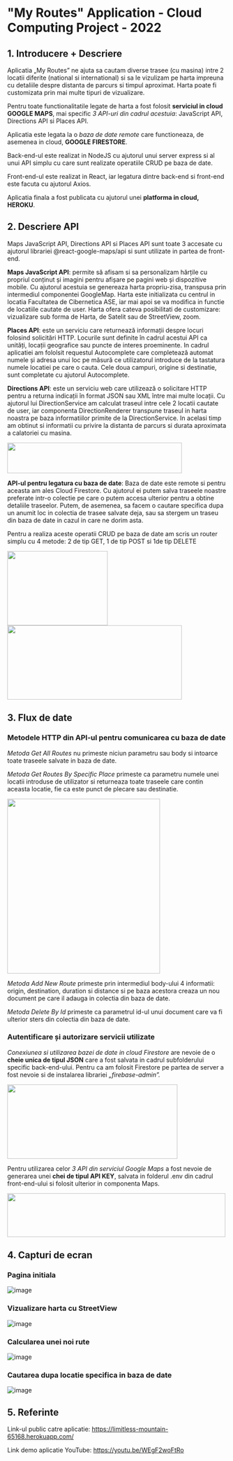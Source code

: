 # "My Routes" Application - Cloud Computing Project - 2022

## 1. Introducere + Descriere

Aplicatia „My Routes” ne ajuta sa cautam diverse trasee (cu masina) intre 2 locatii diferite (national si international) si sa le vizulizam pe harta impreuna cu detaliile despre distanta de parcurs si timpul aproximat. Harta poate fi customizata prin mai multe tipuri de vizualizare.

Pentru toate functionalitatile legate de harta a fost folosit **serviciul in cloud GOOGLE MAPS**, mai specific *3 API-uri din cadrul acestuia*: JavaScript API, Directions API si Places API.

Aplicatia este legata la o *baza de date remote* care functioneaza, de asemenea in cloud, **GOOGLE FIRESTORE**. 

Back-end-ul este realizat in NodeJS cu ajutorul unui server express si al unui API simplu cu care sunt realizate operatiile CRUD pe baza de date.

Front-end-ul este realizat in React, iar legatura dintre back-end si front-end este facuta cu ajutorul Axios.

Aplicatia finala a fost publicata cu ajutorul unei **platforma in cloud, HEROKU**.

## 2. Descriere API
Maps JavaScript API, Directions API si Places API sunt toate 3 accesate cu ajutorul librariei @react-google-maps/api si sunt utilizate in partea de front-end.

**Maps JavaScript API**: permite să afisam si sa personalizam hărțile cu propriul conținut și imagini pentru afișare pe pagini web și dispozitive mobile. 
Cu ajutorul acestuia se genereaza harta propriu-zisa, transpusa prin intermediul componentei GoogleMap. Harta este initializata cu centrul in locatia Facultatea de Cibernetica ASE, iar mai apoi se va modifica in functie de locatiile cautate de user.
Harta ofera cateva posibilitati de customizare: vizualizare sub forma de Harta, de Satelit sau de StreetView, zoom.

**Places API**: este un serviciu care returnează informații despre locuri folosind solicitări HTTP. Locurile sunt definite în cadrul acestui API ca unități, locații geografice sau puncte de interes proeminente. In cadrul aplicatiei am fololsit requestul Autocomplete care completează automat numele și adresa unui loc pe măsură ce utilizatorul introduce de la tastatura numele locatiei pe care o cauta. Cele doua campuri, origine si destinatie, sunt completate cu ajutorul Autocomplete.

**Directions API**: este un serviciu web care utilizează o solicitare HTTP pentru a returna indicații în format JSON sau XML între mai multe locații. Cu ajutorul lui DirectionService am calculat traseul intre cele 2 locatii cautate de user, iar componenta DirectionRenderer transpune traseul in harta noastra pe baza informatiilor primite de la DirectionService. In acelasi timp am obtinut si informatii cu privire la distanta de parcurs si durata aproximata a calatoriei cu masina.

<img src="https://user-images.githubusercontent.com/62136927/168478399-6cf96a55-b356-4050-8d12-b05c88ffa94a.png" width="400" height="70">

**API-ul pentru legatura cu baza de date**: Baza de date este remote si pentru aceasta am ales Cloud Firestore. Cu ajutorul ei putem salva traseele noastre preferate intr-o colectie pe care o putem accesa ulterior pentru a obtine detaliile traseelor. Putem, de asemenea, sa facem o cautare specifica dupa un anumit loc in colectia de trasee salvate deja, sau sa stergem un traseu din baza de date in cazul in care ne dorim asta.

Pentru a realiza aceste operatii CRUD pe baza de date am scris un router simplu cu 4 metode: 2 de tip GET, 1 de tip POST si 1de tip DELETE

<img src="https://user-images.githubusercontent.com/62136927/168478630-ecc589f5-a21e-49c8-abcb-dcd47ce1e784.png" width="230" height="170"><img src="https://user-images.githubusercontent.com/62136927/168478633-0c26cc5e-81ec-491e-94dc-f6dcd266c155.png" width="400" height="170">

## 3. Flux de date
### Metodele HTTP din API-ul pentru comunicarea cu baza de date
*Metoda Get All Routes* nu primeste niciun parametru sau body si intoarce toate traseele salvate in baza de date.

*Metoda Get Routes By Specific Place* primeste ca parametru numele unei locatii introduse de utilizator si returneaza toate traseele care contin aceasta locatie, fie ca este punct de plecare sau destinatie.

<img src="https://user-images.githubusercontent.com/62136927/168478808-d74fada1-e252-44a6-974a-bf5604bbd623.png" width="350" height="400">

*Metoda Add New Route* primeste prin intermediul body-ului 4 informatii: origin, destination, duration si distance si pe baza acestora creaza un nou document pe care il adauga in colectia din baza de date.

*Metoda Delete By Id* primeste ca parametrul id-ul unui document care va fi ulterior sters din colectia din baza de date.

### Autentificare și autorizare servicii utilizate
*Conexiunea si utilizarea bazei de date in cloud Firestore* are nevoie de o **cheie unica de tipul JSON** care a fost salvata in cadrul subfolderului specific back-end-ului. Pentru ca am folosit Firestore pe partea de server a fost nevoie si de instalarea librariei *„firebase-admin”.*

<img src="https://user-images.githubusercontent.com/62136927/168478959-c00b9fa1-2036-4f38-a64b-1efe647b2aab.png" width="390" height="170">

Pentru utilizarea celor *3 API din serviciul Google Maps* a fost nevoie de generarea unei **chei de tipul API KEY**, salvata in folderul .env din cadrul front-end-ului si folosit ulterior in componenta Maps.

<img src="https://user-images.githubusercontent.com/62136927/168479101-6b2836e4-75fb-4a33-8ecf-33cd361ea0c7.png" width="500" height="100">

## 4. Capturi de ecran

### Pagina initiala

![image](https://user-images.githubusercontent.com/62136927/168479174-e99983eb-0d44-470d-89f0-c056174618e3.png)

### Vizualizare harta cu StreetView

![image](https://user-images.githubusercontent.com/62136927/168479210-7b569222-5161-4bed-86a1-7d210a205d6d.png)

### Calcularea unei noi rute

![image](https://user-images.githubusercontent.com/62136927/168479226-155b89a6-3c83-47e8-9490-d10fc86981b1.png)

### Cautarea dupa locatie specifica in baza de date

![image](https://user-images.githubusercontent.com/62136927/168479248-d13d6c61-0f70-4629-9474-04ecf1f1435e.png)

## 5. Referinte
Link-ul public catre aplicatie: https://limitless-mountain-65168.herokuapp.com/ 

Link demo aplicatie YouTube: https://youtu.be/WEgF2woFtRo 



